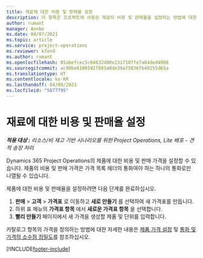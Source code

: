 ```yaml
---
title: 재료에 대한 비용 및 판매율 설정
description: 이 항목은 프로젝트에 사용된 재료의 비용 및 판매율을 설정하는 방법에 대한 정보를 제공합니다.
author: rumant
manager: Annbe
ms.date: 04/07/2021
ms.topic: article
ms.service: project-operations
ms.reviewer: kfend
ms.author: rumant
ms.openlocfilehash: 05abefcec5c64632d00e2317107fe7a84ded4908
ms.sourcegitcommit: ac90be6106592f883a0de39a75836fb40255d65a
ms.translationtype: HT
ms.contentlocale: ko-KR
ms.lasthandoff: 04/09/2021
ms.locfileid: "5877795"
---
```

# <a name="set-up-cost-and-sales-rates-for-materials"></a>재료에 대한 비용 및 판매율 설정

_**적용 대상 :** 리소스/비 재고 기반 시나리오를 위한 Project Operations, Lite 배포 - 견적 송장 처리_

Dynamics 365 Project Operations의 제품에 대한 비용 및 판매 가격을 설정할 수 있습니다. 제품의 비용 및 판매 가격은 가격 목록 헤더의 통화여야 하는 하나의 통화로만 나열될 수 있습니다.

제품에 대한 비용 및 판매율을 설정하려면 다음 단계를 완료하십시오. 

1. **판매** > **고객** > **가격표** 로 이동하고 **새로 만들기** 를 선택하여 새 가격표를 만듭니다. 
2. 하위 표 메뉴의 **가격표 항목** 에서 **새로운 가격표 항목** 을 선택합니다. 
3. **빨리 만들기** 페이지에서 새 가격을 생성할 제품 및 단위를 입력합니다.

카탈로그 항목의 가격을 정의하는 방법에 대한 자세한 내용은 [제품 가격 설정](https://docs.microsoft.com/dynamics365/sales-enterprise/create-price-lists-price-list-items-define-pricing-products) 및 [통화 및 가격의 소수점 정밀도](https://docs.microsoft.com/dynamics365/sales-enterprise/decimal-precision-currency-pricing)를 참조하십시오.

[!INCLUDE[footer-include](../includes/footer-banner.md)]
